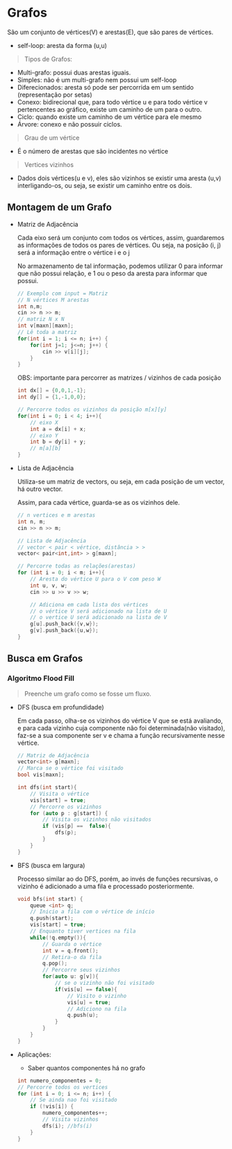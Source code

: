 # Grafos

São um conjunto de vértices(V) e arestas(E), que são pares de vértices.
- self-loop: aresta da forma (u,u)
> Tipos de Grafos:
- Multi-grafo: possui duas arestas iguais.
- Simples: não é um multi-grafo nem possui um self-loop
- Diferecionados: aresta só pode ser percorrida em um sentido (representação por setas)
- Conexo: bidirecional que, para todo vértice u e para todo vértice v pertencentes ao gráfico, existe um caminho de um para o outro.
- Ciclo: quando existe um caminho de um vértice para ele mesmo
- Árvore: conexo e não possuir ciclos.
> Grau de um vértice
- É o número de arestas que são incidentes no vértice
> Vertices vizinhos
- Dados dois vértices(u e v), eles são vizinhos se existir uma aresta (u,v) interligando-os, ou seja, se existir um caminho entre os dois.

## Montagem de um Grafo

-  Matriz de Adjacência

    Cada eixo será um conjunto com todos os vértices, assim, guardaremos as informações de todos os pares de vértices. Ou seja, na posição (i, j) será a informação entre o vértice i e o j

    No armazenamento de tal informação, podemos utilizar 0 para informar que não possui relação, e 1 ou o peso da aresta para informar que possui.

    ```cpp
    // Exemplo com input = Matriz
    // N vértices M arestas
    int n,m; 
    cin >> n >> m;
    // matriz N x N
    int v[maxn][maxn];
    // Lê toda a matriz
    for(int i = 1; i <= n; i++) {
        for(int j=1; j<=n; j++) {
            cin >> v[i][j];
        }
    }
    ```
    OBS: importante para percorrer as matrizes / vizinhos de cada posição

    ```cpp
    int dx[] = {0,0,1,-1};
    int dy[] = {1,-1,0,0};

    // Percorre todos os vizinhos da posição m[x][y]
    for(int i = 0; i < 4; i++){
        // eixo X
        int a = dx[i] + x;
        // eixo Y
        int b = dy[i] + y;
        // m[a][b]
    }
    ```

- Lista de Adjacência

    Utiliza-se um matriz de vectors, ou seja, em cada posição de um vector, há outro vector.

    Assim, para cada vértice, guarda-se as os vizinhos dele.

    ```cpp
    // n vertices e m arestas
    int n, m; 
    cin >> n >> m;

    // Lista de Adjacência
    // vector < pair < vértice, distância > >
    vector< pair<int,int> > g[maxn];

    // Percorre todas as relações(arestas)
    for (int i = 0; i < m; i++){
        // Aresta do vértice U para o V com peso W
        int u, v, w;
        cin >> u >> v >> w;

        // Adiciona em cada lista dos vértices
        // o vértice V será adicionado na lista de U
        // o vertice U será adicionado na lista de V
        g[u].push_back({v,w});
        g[v].push_back({u,w});
    }
    ```

## Busca em Grafos

### Algoritmo Flood Fill    
    
> Preenche um grafo como se fosse um fluxo.

- DFS (busca em profundidade)

    Em cada passo, olha-se os vizinhos do vértice V que se está avaliando, e para cada vizinho cuja componente não foi determinada(não visitado), faz-se a sua componente ser v e chama a função recursivamente nesse vértice.

    ```cpp
    // Matriz de Adjacência
    vector<int> g[maxn];
    // Marca se o vértice foi visitado
    bool vis[maxn];

    int dfs(int start){
        // Visita o vértice
        vis[start] = true;
        // Percorre os vizinhos 
        for (auto p : g[start]) {
            // Visita os vizinhos não visitados
            if (vis[p] ==  false){
                dfs(p);
            }
        }
    }

- BFS (busca em largura)

    Processo similar ao do DFS, porém, ao invés de funções recursivas, o vizinho é adicionado a uma fila e processado posteriormente.

    ```cpp
    void bfs(int start) {
        queue <int> q;
        // Inicio a fila com o vértice de início
        q.push(start);
        vis[start] = true;
        // Enquanto tiver vertices na fila
        while(!q.empty()){
            // Guarda o vértice
            int v = q.front();
            // Retira-o da fila
            q.pop();
            // Percorre seus vizinhos
            for(auto u: g[v]){
                // se o vizinho não foi visitado
                if(vis[u] == false){
                    // Visito o vizinho
                    vis[u] = true;
                    // Adiciono na fila
                    q.push(u);
                }
            }
        }
    }
    ```

- Aplicações: 
    - Saber quantos componentes há no grafo
    ```cpp
    int numero_componentes = 0;
    // Percorre todos os vertices
    for (int i = 0; i <= n; i++) {
        // Se ainda nao foi visitado
        if (!vis[i]) {
            numero_componentes++;
            // Visita vizinhos
            dfs(i); //bfs(i)
        }
    }
    ```